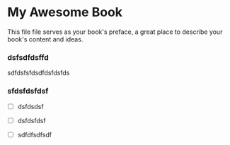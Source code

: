 # My Awesome Book

This file file serves as your book's preface, a great place to describe your book's content and ideas.

### dsfsdfdsffd

sdfdsfsfdsdfdsfdsfds

### sfdsfdsfdsf

* [ ] dsfdsdsf
* [ ] dsfdsfdsf
* [ ] sdfdfsdfsdf



